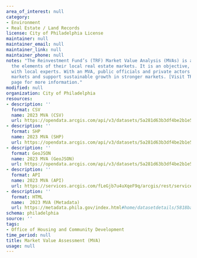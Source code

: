 ```yaml
---
area_of_interest: null
category:
- Environment
- Real Estate / Land Records
license: City of Philadelphia License
maintainer: null
maintainer_email: null
maintainer_link: null
maintainer_phone: null
notes: "The Reinvestment Fund’s (TRF) Market Value Analysis (MVAs) is a tool residents and policymakers can use to identify and understand
  the elements of their local real estate markets. It is an objective, data driven tool built on local administrative data and validated
  with local experts. With an MVA, public officials and private actors can more precisely target intervention strategies in stressed
  markets and support sustainable growth in stronger markets. [Visit TRF's MVA analysis](https://www.reinvestment.com/research/market-value-analysis/)
  page for more information."
modified: null
organization: City of Philadelphia
resources:
- description: ''
  format: CSV
  name: 2023 MVA (CSV)
  url: https://opendata.arcgis.com/api/v3/datasets/5a281d63b3df4be2b1e5ad6bf34c2717_0/downloads/data?format=csv&spatialRefId=4326&where=1%3D1
- description: ''
  format: SHP
  name: 2023 MVA (SHP)
  url: https://opendata.arcgis.com/api/v3/datasets/5a281d63b3df4be2b1e5ad6bf34c2717_0/downloads/data?format=shp&spatialRefId=4326&where=1%3D1
- description: ''
  format: GeoJSON
  name: 2023 MVA (GeoJSON)
  url: https://opendata.arcgis.com/api/v3/datasets/5a281d63b3df4be2b1e5ad6bf34c2717_0/downloads/data?format=geojson&spatialRefId=4326&where=1%3D1
- description: ''
  format: API
  name: 2023 MVA (API)
  url: https://services.arcgis.com/fLeGjb7u4uXqeF9q/arcgis/rest/services/mva_2023/FeatureServer/0/query?outFields=*&where=1%3D1
- description: ''
  format: HTML
  name:  2023 MVA (Metadata)
  url: https://metadata.phila.gov/index.html#home/datasetdetails/5818ba4510bbee7149c4f156/representationdetails/66e1bbd6d512b802c4f26074/
schema: philadelphia
source: ''
tags:
- Office of Housing and Community Development
time_period: null
title: Market Value Assessment (MVA)
usage: null
---
```

